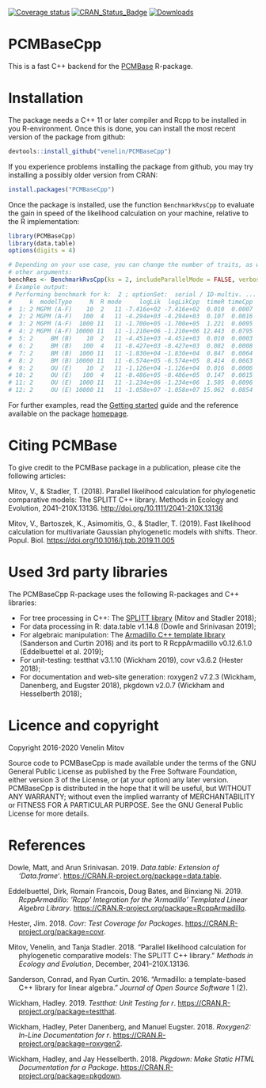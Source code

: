 
<!-- README.md is generated from README.Rmd. Please edit that file -->

[![Coverage
status](https://codecov.io/gh/venelin/PCMBaseCpp/branch/master/graph/badge.svg)](https://app.codecov.io/github/venelin/PCMBaseCpp?branch=master)
[![CRAN_Status_Badge](http://www.r-pkg.org/badges/version/PCMBaseCpp?color=blue)](https://cran.r-project.org/package=PCMBaseCpp)
[![Downloads](http://cranlogs.r-pkg.org/badges/PCMBaseCpp?color=blue)](https://cran.r-project.org/package=PCMBaseCpp)

# PCMBaseCpp

This is a fast C++ backend for the
[PCMBase](https://venelin.github.io/PCMBase/) R-package.

# Installation

The package needs a C++ 11 or later compiler and Rcpp to be installed in
you R-environment. Once this is done, you can install the most recent
version of the package from github:

``` r
devtools::install_github("venelin/PCMBaseCpp")
```

If you experience problems installing the package from github, you may
try installing a possibly older version from CRAN:

``` r
install.packages("PCMBaseCpp")
```

Once the package is installed, use the function `BenchmarkRvsCpp` to
evaluate the gain in speed of the likelihood calculation on your
machine, relative to the R implementation:

``` r
library(PCMBaseCpp)
library(data.table)
options(digits = 4)

# Depending on your use case, you can change the number of traits, as well as the 
# other arguments:
benchRes <- BenchmarkRvsCpp(ks = 2, includeParallelMode = FALSE, verbose = TRUE)
# Example output:
# Performing benchmark for k:  2 ; optionSet:  serial / 1D-multiv. ...
#     k  modelType     N  R mode     logLik  logLikCpp  timeR timeCpp
#  1: 2 MGPM (A-F)    10  2   11 -7.416e+02 -7.416e+02  0.010  0.0007
#  2: 2 MGPM (A-F)   100  4   11 -4.294e+03 -4.294e+03  0.107  0.0016
#  3: 2 MGPM (A-F)  1000 11   11 -1.700e+05 -1.700e+05  1.221  0.0095
#  4: 2 MGPM (A-F) 10000 11   11 -1.210e+06 -1.210e+06 12.443  0.0795
#  5: 2     BM (B)    10  2   11 -4.451e+03 -4.451e+03  0.010  0.0003
#  6: 2     BM (B)   100  4   11 -8.427e+03 -8.427e+03  0.082  0.0008
#  7: 2     BM (B)  1000 11   11 -1.830e+04 -1.830e+04  0.847  0.0064
#  8: 2     BM (B) 10000 11   11 -6.574e+05 -6.574e+05  8.414  0.0663
#  9: 2     OU (E)    10  2   11 -1.126e+04 -1.126e+04  0.016  0.0006
# 10: 2     OU (E)   100  4   11 -8.486e+05 -8.486e+05  0.147  0.0015
# 11: 2     OU (E)  1000 11   11 -1.234e+06 -1.234e+06  1.505  0.0096
# 12: 2     OU (E) 10000 11   11 -1.058e+07 -1.058e+07 15.062  0.0854
```

For further examples, read the [Getting
started](https://venelin.github.io/PCMBaseCpp/articles/PCMBaseCpp.html)
guide and the reference available on the package
[homepage](https://venelin.github.io/PCMBaseCpp/).

# Citing PCMBase

To give credit to the PCMBase package in a publication, please cite the
following articles:

Mitov, V., & Stadler, T. (2018). Parallel likelihood calculation for
phylogenetic comparative models: The SPLITT C++ library. Methods in
Ecology and Evolution, 2041–210X.13136.
<http://doi.org/10.1111/2041-210X.13136>

Mitov, V., Bartoszek, K., Asimomitis, G., & Stadler, T. (2019). Fast
likelihood calculation for multivariate Gaussian phylogenetic models
with shifts. Theor. Popul. Biol.
<https://doi.org/10.1016/j.tpb.2019.11.005>

# Used 3rd party libraries

The PCMBaseCpp R-package uses the following R-packages and C++
libraries:

- For tree processing in C++: The [SPLITT
  library](https://venelin.github.io/SPLITT/) (Mitov and Stadler 2018);
- For data processing in R: data.table v1.14.8 (Dowle and Srinivasan
  2019);
- For algebraic manipulation: The [Armadillo C++ template
  library](https://arma.sourceforge.net/) (Sanderson and Curtin 2016)
  and its port to R RcppArmadillo v0.12.6.1.0 (Eddelbuettel et al.
  2019);
- For unit-testing: testthat v3.1.10 (Wickham 2019), covr v3.6.2 (Hester
  2018);
- For documentation and web-site generation: roxygen2 v7.2.3 (Wickham,
  Danenberg, and Eugster 2018), pkgdown v2.0.7 (Wickham and Hesselberth
  2018);

# Licence and copyright

Copyright 2016-2020 Venelin Mitov

Source code to PCMBaseCpp is made available under the terms of the GNU
General Public License as published by the Free Software Foundation,
either version 3 of the License, or (at your option) any later version.
PCMBaseCpp is distributed in the hope that it will be useful, but
WITHOUT ANY WARRANTY; without even the implied warranty of
MERCHANTABILITY or FITNESS FOR A PARTICULAR PURPOSE. See the GNU General
Public License for more details.

# References

<div id="refs" class="references csl-bib-body hanging-indent">

<div id="ref-R-data.table" class="csl-entry">

Dowle, Matt, and Arun Srinivasan. 2019. *Data.table: Extension of
‘Data.frame‘*. <https://CRAN.R-project.org/package=data.table>.

</div>

<div id="ref-R-RcppArmadillo" class="csl-entry">

Eddelbuettel, Dirk, Romain Francois, Doug Bates, and Binxiang Ni. 2019.
*RcppArmadillo: ’Rcpp’ Integration for the ’Armadillo’ Templated Linear
Algebra Library*. <https://CRAN.R-project.org/package=RcppArmadillo>.

</div>

<div id="ref-R-covr" class="csl-entry">

Hester, Jim. 2018. *Covr: Test Coverage for Packages*.
<https://CRAN.R-project.org/package=covr>.

</div>

<div id="ref-Mitov:2018dqa" class="csl-entry">

Mitov, Venelin, and Tanja Stadler. 2018. “<span class="nocase">Parallel
likelihood calculation for phylogenetic comparative models: The SPLITT
C++ library</span>.” *Methods in Ecology and Evolution*, December,
2041–210X.13136.

</div>

<div id="ref-Sanderson:2016cs" class="csl-entry">

Sanderson, Conrad, and Ryan Curtin. 2016.
“<span class="nocase">Armadillo: a template-based C++ library for linear
algebra</span>.” *Journal of Open Source Software* 1 (2).

</div>

<div id="ref-R-testthat" class="csl-entry">

Wickham, Hadley. 2019. *Testthat: Unit Testing for r*.
<https://CRAN.R-project.org/package=testthat>.

</div>

<div id="ref-R-roxygen2" class="csl-entry">

Wickham, Hadley, Peter Danenberg, and Manuel Eugster. 2018. *Roxygen2:
In-Line Documentation for r*.
<https://CRAN.R-project.org/package=roxygen2>.

</div>

<div id="ref-R-pkgdown" class="csl-entry">

Wickham, Hadley, and Jay Hesselberth. 2018. *Pkgdown: Make Static HTML
Documentation for a Package*.
<https://CRAN.R-project.org/package=pkgdown>.

</div>

</div>
